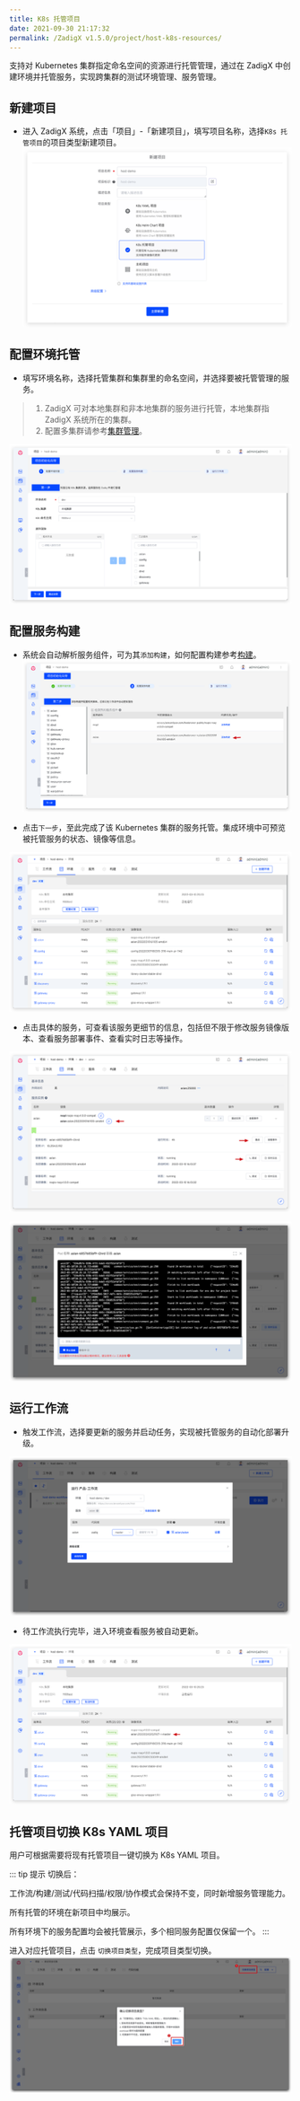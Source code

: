 ```yaml
---
title: K8s 托管项目
date: 2021-09-30 21:17:32
permalink: /ZadigX v1.5.0/project/host-k8s-resources/
---
```

支持对 Kubernetes 集群指定命名空间的资源进行托管管理，通过在 ZadigX 中创建环境并托管服务，实现跨集群的测试环境管理、服务管理。

## 新建项目
- 进入 ZadigX 系统，点击「项目」-「新建项目」，填写项目名称，选择`K8s 托管项目`的项目类型新建项目。
![新建托管项目](../_images/host_k8s_create_project.png)

## 配置环境托管
- 填写环境名称，选择托管集群和集群里的命名空间，并选择要被托管管理的服务。
> 1. ZadigX 可对本地集群和非本地集群的服务进行托管，本地集群指 ZadigX 系统所在的集群。
> 2. 配置多集群请参考[集群管理](/ZadigX%20v1.5.0/pages/cluster_manage/)。

![配置托管项目](../_images/env_delegate_onboarding_1.png)

## 配置服务构建
- 系统会自动解析服务组件，可为其`添加构建`，如何配置构建参考[构建](/ZadigX%20v1.5.0/project/build/)。
![配置托管项目](../_images/env_delegate_on_boarding_2.png)

- 点击`下一步`，至此完成了该 Kubernetes 集群的服务托管。集成环境中可预览被托管服务的状态、镜像等信息。

![环境概览](../_images/env_delegate_enviroment_overview.png)

- 点击具体的服务，可查看该服务更细节的信息，包括但不限于修改服务镜像版本、查看服务部署事件、查看实时日志等操作。

![环境概览](../_images/env_delegate_service_details_0.png)

![环境概览](../_images/env_delegate_service_details.png)

## 运行工作流
- 触发工作流，选择要更新的服务并启动任务，实现被托管服务的自动化部署升级。

![触发工作流](../_images/env_delegate_start_pipeline.png)

- 待工作流执行完毕，进入环境查看服务被自动更新。

![触发工作流](../_images/show_updated_host_service.png)

## 托管项目切换 K8s YAML 项目

用户可根据需要将现有托管项目一键切换为 K8s YAML 项目。

::: tip 提示
切换后：

工作流/构建/测试/代码扫描/权限/协作模式会保持不变，同时新增服务管理能力。

所有托管的环境在新项目中均展示。

所有环境下的服务配置均会被托管展示，多个相同服务配置仅保留一个。
:::

进入对应托管项目，点击 `切换项目类型`，完成项目类型切换。
![项目切换](../_images/project_change_1.png)